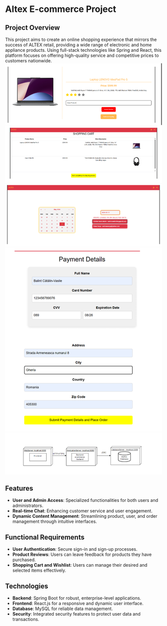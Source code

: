 # Altex E-commerce Project

## Project Overview
This project aims to create an online shopping experience that mirrors the success of ALTEX retail, providing a wide range of electronic and home appliance products. Using full-stack technologies like Spring and React, this platform focuses on offering high-quality service and competitive prices to customers nationwide.
![Screenshot 1](Screenshot%202025-02-16%20083055.png)
![Screenshot 2](Screenshot%202025-02-16%20083102.png)
![Screenshot 3](Screenshot%202025-02-16%20083111.png)
![Screenshot 4](Screenshot%202025-02-16%20083118.png)
![Screenshot 5](Screenshot%202025-02-16%20083130.png)


## Features
- **User and Admin Access**: Specialized functionalities for both users and administrators.
- **Real-time Chat**: Enhancing customer service and user engagement.
- **Dynamic Content Management**: Streamlining product, user, and order management through intuitive interfaces.

## Functional Requirements
- **User Authentication**: Secure sign-in and sign-up processes.
- **Product Reviews**: Users can leave feedback for products they have purchased.
- **Shopping Cart and Wishlist**: Users can manage their desired and selected items effectively.

## Technologies
- **Backend**: Spring Boot for robust, enterprise-level applications.
- **Frontend**: React.js for a responsive and dynamic user interface.
- **Database**: MySQL for reliable data management.
- **Security**: Integrated security features to protect user data and transactions.


